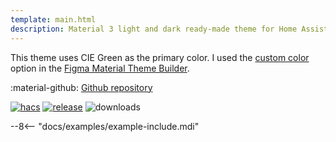 ```yaml
---
template: main.html
description: Material 3 light and dark ready-made theme for Home Assistant. Example C07 is based on Green as the primary color. Check the screenshots and theme config!
---
```


This theme uses CIE Green as the primary color. I used the [custom color][picking-the-hue] option in the [Figma Material Theme Builder][create-material3-theme].

:material-github: [Github repository][m3-theme-github-url]

[![hacs][hacs-badge]][hacs-url]
[![release][release-badge]][release-url]
![downloads][downloads-badge]

--8<-- "docs/examples/example-include.mdi"

<!-- Image references -->

[AmoebeLabs Material 3 Theme Palettes]: ../assets/screenshots/m3-theme-c07-palettes.png
[AmoebeLabs Material 3 Theme Surfaces]: ../assets/screenshots/m3-theme-c07-surfaces.png
[AmoebeLabs Material 3 Theme Light]: ../assets/screenshots/m3-theme-c07-light.png
[AmoebeLabs Material 3 Theme Dark]: ../assets/screenshots/m3-theme-c07-dark.png

[AmoebeLabs Material 3 Theme Example Light]: ../assets/screenshots/m3-example-c07-light.png
[AmoebeLabs Material 3 Theme Example Dark]: ../assets/screenshots/m3-example-c07-dark.png

<!-- External references -->

[sak-example-12-url]: https://swiss-army-knife.docs.amoebelabs.com/examples/example-12/
[m3-theme-github-url]: https://github.com/AmoebeLabs/HA-Theme_M3-c07-green
[home-assistant]: https://www.home-assistant.io/
[home-assitant-theme-docs]: https://www.home-assistant.io/integrations/frontend/#defining-themes
[hacs]: https://hacs.xyz
[release-url]: https://github.com/AmoebeLabs/HA-Theme_M3-c07-green/releases
[sak-docs-url]: https://swiss-army-knife.docs.amoebelabs.com/

<!-- Badge references -->

[hacs-url]: https://github.com/hacs/default
[hacs-badge]: https://img.shields.io/badge/HACS-Default-41BDF5.svg?style=for-the-badge
[release-badge]: https://img.shields.io/github/v/release/AmoebeLabs/HA-Theme_M3-c07-green?style=for-the-badge
[downloads-badge]: https://img.shields.io/github/downloads/AmoebeLabs/HA-Theme_M3-c07-green/total?style=for-the-badge

<!-- Internal references -->

[create-material3-theme]: ../design/create-material3-theme.md
[picking-the-hue]: ../basics/m3-analysis-hue-picker.md

